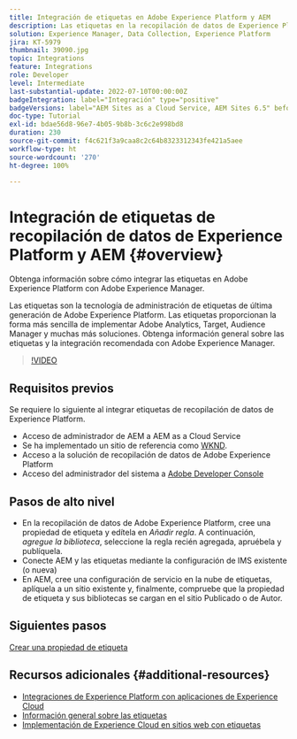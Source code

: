 ```yaml
---
title: Integración de etiquetas en Adobe Experience Platform y AEM
description: Las etiquetas en la recopilación de datos de Experience Platform son la solución de administración de etiquetas de última generación de Adobe y la mejor manera de implementar Adobe Analytics, Target, Audience Manager y muchas más soluciones. Obtenga información general sobre las etiquetas en Adobe Experience Platform y la integración recomendada con Adobe Experience Manager.
solution: Experience Manager, Data Collection, Experience Platform
jira: KT-5979
thumbnail: 39090.jpg
topic: Integrations
feature: Integrations
role: Developer
level: Intermediate
last-substantial-update: 2022-07-10T00:00:00Z
badgeIntegration: label="Integración" type="positive"
badgeVersions: label="AEM Sites as a Cloud Service, AEM Sites 6.5" before-title="false"
doc-type: Tutorial
exl-id: bdae56d8-96e7-4b05-9b8b-3c6c2e998bd8
duration: 230
source-git-commit: f4c621f3a9caa8c2c64b8323312343fe421a5aee
workflow-type: ht
source-wordcount: '270'
ht-degree: 100%

---
```


# Integración de etiquetas de recopilación de datos de Experience Platform y AEM {#overview}

Obtenga información sobre cómo integrar las etiquetas en Adobe Experience Platform con Adobe Experience Manager.

Las etiquetas son la tecnología de administración de etiquetas de última generación de Adobe Experience Platform. Las etiquetas proporcionan la forma más sencilla de implementar Adobe Analytics, Target, Audience Manager y muchas más soluciones. Obtenga información general sobre las etiquetas y la integración recomendada con Adobe Experience Manager.

>[!VIDEO](https://video.tv.adobe.com/v/3417061?quality=12&learn=on)

## Requisitos previos

Se requiere lo siguiente al integrar etiquetas de recopilación de datos de Experience Platform.

+ Acceso de administrador de AEM a AEM as a Cloud Service
+ Se ha implementado un sitio de referencia como [WKND]( https://github.com/adobe/aem-guides-wknd).
+ Acceso a la solución de recopilación de datos de Adobe Experience Platform
+ Acceso del administrador del sistema a [Adobe Developer Console](https://developer.adobe.com/developer-console/)


## Pasos de alto nivel

+ En la recopilación de datos de Adobe Experience Platform, cree una propiedad de etiqueta y edítela en _Añadir regla_. A continuación, _agregue la biblioteca_, seleccione la regla recién agregada, apruébela y publíquela.
+ Conecte AEM y las etiquetas mediante la configuración de IMS existente (o nueva)
+ En AEM, cree una configuración de servicio en la nube de etiquetas, aplíquela a un sitio existente y, finalmente, compruebe que la propiedad de etiqueta y sus bibliotecas se cargan en el sitio Publicado o de Autor.

## Siguientes pasos

[Crear una propiedad de etiqueta](create-tag-property.md)

## Recursos adicionales {#additional-resources}

+ [Integraciones de Experience Platform con aplicaciones de Experience Cloud](https://experienceleague.adobe.com/docs/platform-learn/tutorials/intro-to-platform/integrations-with-experience-cloud-applications.html?lang=es)
+ [Información general sobre las etiquetas](https://experienceleague.adobe.com/docs/experience-platform/tags/home.html?lang=es)
+ [Implementación de Experience Cloud en sitios web con etiquetas](https://experienceleague.adobe.com/docs/platform-learn/implement-in-websites/overview.html?lang=es)
